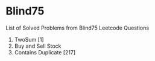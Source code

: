 # Blind75

List of Solved Problems from Blind75 Leetcode Questions

1. TwoSum [1]
2. Buy and Sell Stock
3. Contains Duplicate [217]
